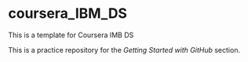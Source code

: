 # coursera_IBM_DS
This is a template for Coursera IMB DS

This is a practice repository for the _Getting Started with GitHub_ section. 
